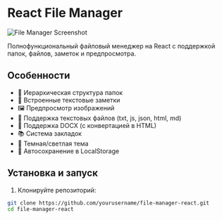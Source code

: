 # React File Manager

![File Manager Screenshot](screenshot.png)

Полнофункциональный файловый менеджер на React с поддержкой папок, файлов, заметок и предпросмотра.

## Особенности

- 📁 Иерархическая структура папок
- 📝 Встроенные текстовые заметки
- 🖼️ Предпросмотр изображений
- 📄 Поддержка текстовых файлов (txt, js, json, html, md)
- 📄 Поддержка DOCX (с конвертацией в HTML)
- 📚 Система закладок
- 🌙 Темная/светлая тема
- 💾 Автосохранение в LocalStorage

## Установка и запуск

1. Клонируйте репозиторий:
```bash
git clone https://github.com/yourusername/file-manager-react.git
cd file-manager-react
